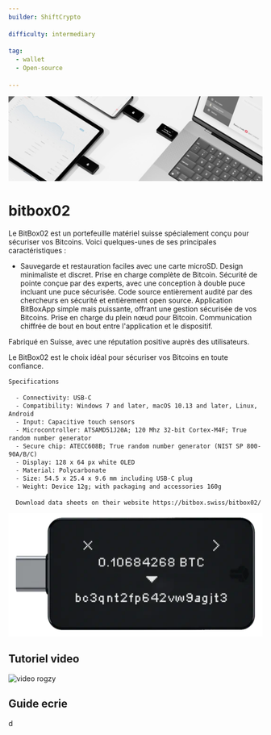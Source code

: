 ```yaml
---
builder: ShiftCrypto

difficulty: intermediary

tag:
  - wallet
  - Open-source

---
```


![cover](assets/0.jpeg)
# bitbox02

Le BitBox02 est un portefeuille matériel suisse spécialement conçu pour sécuriser vos Bitcoins. Voici quelques-unes de ses principales caractéristiques :

- Sauvegarde et restauration faciles avec une carte microSD.
Design minimaliste et discret.
Prise en charge complète de Bitcoin.
Sécurité de pointe conçue par des experts, avec une conception à double puce incluant une puce sécurisée.
Code source entièrement audité par des chercheurs en sécurité et entièrement open source.
Application BitBoxApp simple mais puissante, offrant une gestion sécurisée de vos Bitcoins.
Prise en charge du plein nœud pour Bitcoin.
Communication chiffrée de bout en bout entre l'application et le dispositif.

Fabriqué en Suisse, avec une réputation positive auprès des utilisateurs.

Le BitBox02 est le choix idéal pour sécuriser vos Bitcoins en toute confiance.

    Specifications

      - Connectivity: USB-C
      - Compatibility: Windows 7 and later, macOS 10.13 and later, Linux, Android
      - Input: Capacitive touch sensors
      - Microcontroller: ATSAMD51J20A; 120 Mhz 32-bit Cortex-M4F; True random number generator
      - Secure chip: ATECC608B; True random number generator (NIST SP 800-90A/B/C) 
      - Display: 128 x 64 px white OLED
      - Material: Polycarbonate
      - Size: 54.5 x 25.4 x 9.6 mm including USB-C plug
      - Weight: Device 12g; with packaging and accessories 160g
      
      Download data sheets on their website https://bitbox.swiss/bitbox02/

![device](assets/1.webp)

## Tutoriel video

![video rogzy](https://www.youtube.com/watch?v=E2Px3qx7vYk)

## Guide ecrie

d